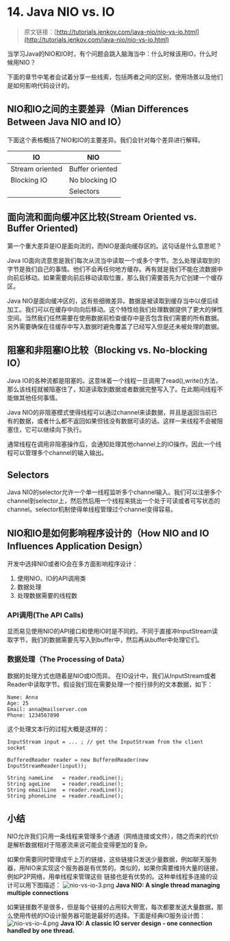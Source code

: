# 14. Java NIO vs. IO

> 原文链接：[http://tutorials.jenkov.com/java-nio/nio-vs-io.html](http://tutorials.jenkov.com/java-nio/nio-vs-io.html)

<!-- toc -->

当学习Java的NIO和IO时，有个问题会跳入脑海当中：什么时候该用IO，什么时候用NIO？

下面的章节中笔者会试着分享一些线索，包括两者之间的区别，使用场景以及他们是如何影响代码设计的。

## NIO和IO之间的主要差异（Mian Differences Between Java NIO and IO）
下面这个表格概括了NIO和IO的主要差异。我们会针对每个差异进行解释。

| IO | NIO |
| -- | -- |
| Stream oriented | Buffer oriented |
| Blocking IO | No blocking IO |
| | Selectors |


## 面向流和面向缓冲区比较(Stream Oriented vs. Buffer Oriented)
第一个重大差异是IO是面向流的，而NIO是面向缓存区的。这句话是什么意思呢？

Java IO面向流意思是我们每次从流当中读取一个或多个字节。怎么处理读取到的字节是我们自己的事情。他们不会再任何地方缓存。再有就是我们不能在流数据中向前后移动。如果需要向前后移动读取位置，那么我们需要首先为它创建一个缓存区。

Java NIO是面向缓冲区的，这有些细微差异。数据是被读取到缓存当中以便后续加工。我们可以在缓存中向向后移动。这个特性给我们处理数据提供了更大的弹性空间。当然我们任然需要在使用数据前检查缓存中是否包含我们需要的所有数据。另外需要确保在往缓存中写入数据时避免覆盖了已经写入但是还未被处理的数据。
## 阻塞和非阻塞IO比较（Blocking vs. No-blocking IO）
Java IO的各种流都是阻塞的。这意味着一个线程一旦调用了read(),write()方法，那么该线程就被阻塞住了，知道读取到数据或者数据完整写入了。在此期间线程不能做其他任何事情。

Java NIO的非阻塞模式使得线程可以通过channel来读数据，并且是返回当前已有的数据，或者什么都不返回如果但钱没有数据可读的话。这样一来线程不会被阻塞住，它可以继续向下执行。

通常线程在调用非阻塞操作后，会通知处理其他channel上的IO操作。因此一个线程可以管理多个channel的输入输出。

## Selectors
Java NIO的selector允许一个单一线程监听多个channel输入。我们可以注册多个channel到selector上，然后然后用一个线程来挑出一个处于可读或者可写状态的channel。selector机制使得单线程管理过个channel变得容易。
## NIO和IO是如何影响程序设计的（How NIO and IO Influences Application Design）
开发中选择NIO或者IO会在多方面影响程序设计：
  
  1. 使用NIO、IO的API调用类
  2. 数据处理
  3. 处理数据需要的线程数


### API调用(The API Calls)
显而易见使用NIO的API接口和使用IO时是不同的。不同于直接冲InputStream读取字节，我们的数据需要先写入到buffer中，然后再从buffer中处理它们。
### 数据处理（The Processing of Data）
数据的处理方式也随着是NIO或IO而异。
在IO设计中，我们从InputStream或者Reader中读取字节。假设我们现在需要处理一个按行排列的文本数据，如下：

```
Name: Anna
Age: 25
Email: anna@mailserver.com
Phone: 1234567890
```
这个处理文本行的过程大概是这样的：

```
InputStream input = ... ; // get the InputStream from the client socket

BufferedReader reader = new BufferedReader(new InputStreamReader(input));

String nameLine   = reader.readLine();
String ageLine    = reader.readLine();
String emailLine  = reader.readLine();
String phoneLine  = reader.readLine();
```

## 小结
NIO允许我们只用一条线程来管理多个通道（网络连接或文件），随之而来的代价是解析数据相对于阻塞流来说可能会变得更加的复杂。

如果你需要同时管理成千上万的链接，这些链接只发送少量数据，例如聊天服务器，用NIO来实现这个服务器是有优势的。类似的，如果你需要维持大量的链接，例如P2P网络，用单线程来管理这些
链接也是有优势的。这种单线程多连接的设计可以用下图描述：
![nio-vs-io-3.png](http://tutorials.jenkov.com/images/java-nio/nio-vs-io-3.png)
**Java NIO: A single thread managing multiple connections**

如果链接数不是很多，但是每个链接的占用较大带宽，每次都要发送大量数据，那么使用传统的IO设计服务器可能是最好的选择。下面是经典IO服务设计图：
![nio-vs-io-4.png](http://tutorials.jenkov.com/images/java-nio/nio-vs-io-4.png)
**Java IO: A classic IO server design - one connection handled by one thread.**